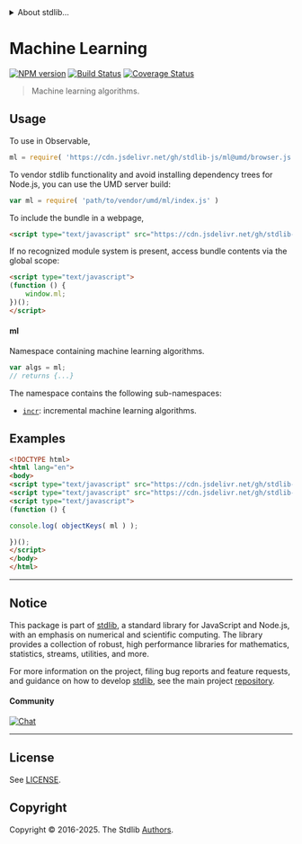 <!--

@license Apache-2.0

Copyright (c) 2018 The Stdlib Authors.

Licensed under the Apache License, Version 2.0 (the "License");
you may not use this file except in compliance with the License.
You may obtain a copy of the License at

   http://www.apache.org/licenses/LICENSE-2.0

Unless required by applicable law or agreed to in writing, software
distributed under the License is distributed on an "AS IS" BASIS,
WITHOUT WARRANTIES OR CONDITIONS OF ANY KIND, either express or implied.
See the License for the specific language governing permissions and
limitations under the License.

-->


<details>
  <summary>
    About stdlib...
  </summary>
  <p>We believe in a future in which the web is a preferred environment for numerical computation. To help realize this future, we've built stdlib. stdlib is a standard library, with an emphasis on numerical and scientific computation, written in JavaScript (and C) for execution in browsers and in Node.js.</p>
  <p>The library is fully decomposable, being architected in such a way that you can swap out and mix and match APIs and functionality to cater to your exact preferences and use cases.</p>
  <p>When you use stdlib, you can be absolutely certain that you are using the most thorough, rigorous, well-written, studied, documented, tested, measured, and high-quality code out there.</p>
  <p>To join us in bringing numerical computing to the web, get started by checking us out on <a href="https://github.com/stdlib-js/stdlib">GitHub</a>, and please consider <a href="https://opencollective.com/stdlib">financially supporting stdlib</a>. We greatly appreciate your continued support!</p>
</details>

# Machine Learning

[![NPM version][npm-image]][npm-url] [![Build Status][test-image]][test-url] [![Coverage Status][coverage-image]][coverage-url] <!-- [![dependencies][dependencies-image]][dependencies-url] -->

> Machine learning algorithms.



<section class="usage">

## Usage

To use in Observable,

```javascript
ml = require( 'https://cdn.jsdelivr.net/gh/stdlib-js/ml@umd/browser.js' )
```

To vendor stdlib functionality and avoid installing dependency trees for Node.js, you can use the UMD server build:

```javascript
var ml = require( 'path/to/vendor/umd/ml/index.js' )
```

To include the bundle in a webpage,

```html
<script type="text/javascript" src="https://cdn.jsdelivr.net/gh/stdlib-js/ml@umd/browser.js"></script>
```

If no recognized module system is present, access bundle contents via the global scope:

```html
<script type="text/javascript">
(function () {
    window.ml;
})();
</script>
```

#### ml

Namespace containing machine learning algorithms.

```javascript
var algs = ml;
// returns {...}
```

The namespace contains the following sub-namespaces:

<!-- <toc pattern="*"> -->

<div class="namespace-toc">

-   <span class="signature">[`incr`][@stdlib/ml/incr]</span><span class="delimiter">: </span><span class="description">incremental machine learning algorithms.</span>

</div>

<!-- </toc> -->

</section>

<!-- /.usage -->

<section class="examples">

## Examples

<!-- TODO: better examples -->

<!-- eslint no-undef: "error" -->

```html
<!DOCTYPE html>
<html lang="en">
<body>
<script type="text/javascript" src="https://cdn.jsdelivr.net/gh/stdlib-js/utils/keys@umd/browser.js"></script>
<script type="text/javascript" src="https://cdn.jsdelivr.net/gh/stdlib-js/ml@umd/browser.js"></script>
<script type="text/javascript">
(function () {

console.log( objectKeys( ml ) );

})();
</script>
</body>
</html>
```

</section>

<!-- /.examples -->

<!-- Section for related `stdlib` packages. Do not manually edit this section, as it is automatically populated. -->

<section class="related">

</section>

<!-- /.related -->

<!-- Section for all links. Make sure to keep an empty line after the `section` element and another before the `/section` close. -->


<section class="main-repo" >

* * *

## Notice

This package is part of [stdlib][stdlib], a standard library for JavaScript and Node.js, with an emphasis on numerical and scientific computing. The library provides a collection of robust, high performance libraries for mathematics, statistics, streams, utilities, and more.

For more information on the project, filing bug reports and feature requests, and guidance on how to develop [stdlib][stdlib], see the main project [repository][stdlib].

#### Community

[![Chat][chat-image]][chat-url]

---

## License

See [LICENSE][stdlib-license].


## Copyright

Copyright &copy; 2016-2025. The Stdlib [Authors][stdlib-authors].

</section>

<!-- /.stdlib -->

<!-- Section for all links. Make sure to keep an empty line after the `section` element and another before the `/section` close. -->

<section class="links">

[npm-image]: http://img.shields.io/npm/v/@stdlib/ml.svg
[npm-url]: https://npmjs.org/package/@stdlib/ml

[test-image]: https://github.com/stdlib-js/ml/actions/workflows/test.yml/badge.svg?branch=main
[test-url]: https://github.com/stdlib-js/ml/actions/workflows/test.yml?query=branch:main

[coverage-image]: https://img.shields.io/codecov/c/github/stdlib-js/ml/main.svg
[coverage-url]: https://codecov.io/github/stdlib-js/ml?branch=main

<!--

[dependencies-image]: https://img.shields.io/david/stdlib-js/ml.svg
[dependencies-url]: https://david-dm.org/stdlib-js/ml/main

-->

[chat-image]: https://img.shields.io/gitter/room/stdlib-js/stdlib.svg
[chat-url]: https://app.gitter.im/#/room/#stdlib-js_stdlib:gitter.im

[stdlib]: https://github.com/stdlib-js/stdlib

[stdlib-authors]: https://github.com/stdlib-js/stdlib/graphs/contributors

[umd]: https://github.com/umdjs/umd
[es-module]: https://developer.mozilla.org/en-US/docs/Web/JavaScript/Guide/Modules

[deno-url]: https://github.com/stdlib-js/ml/tree/deno
[deno-readme]: https://github.com/stdlib-js/ml/blob/deno/README.md
[umd-url]: https://github.com/stdlib-js/ml/tree/umd
[umd-readme]: https://github.com/stdlib-js/ml/blob/umd/README.md
[esm-url]: https://github.com/stdlib-js/ml/tree/esm
[esm-readme]: https://github.com/stdlib-js/ml/blob/esm/README.md
[branches-url]: https://github.com/stdlib-js/ml/blob/main/branches.md

[stdlib-license]: https://raw.githubusercontent.com/stdlib-js/ml/main/LICENSE

<!-- <toc-links> -->

[@stdlib/ml/incr]: https://github.com/stdlib-js/ml/tree/main/incr

<!-- </toc-links> -->

</section>

<!-- /.links -->
